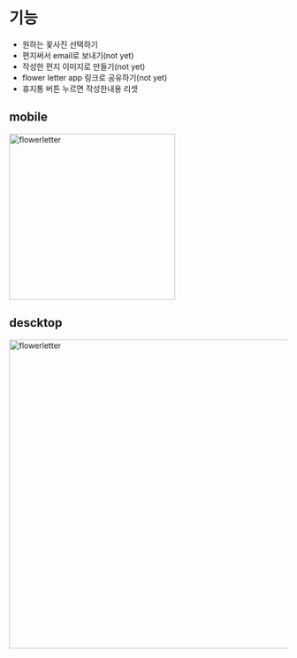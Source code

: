 <h1>기능</h1>
  <ul>
    <li>원하는 꽃사진 선택하기</li>
    <li>편지써서 email로 보내기(not yet)</li>
    <li>작성한 편지 이미지로 만들기(not yet)</li>
    <li>flower letter app 링크로 공유하기(not yet)</li>
    <li>휴지통 버튼 누르면 작성한내용 리셋</li>
  </ul>
 <h2>mobile</h2>
<img width="300" alt="flowerletter" src="https://user-images.githubusercontent.com/87287296/127834942-50661c1f-42e9-420e-a482-c5649e9413e8.png">
<h2>descktop</h2>
<img width="558" alt="flowerletter" src="https://user-images.githubusercontent.com/87287296/127772503-97e1985f-6c45-442b-bb8c-da8ceb17cafd.png">



